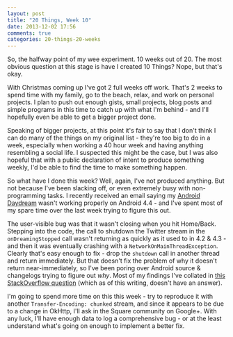 ```yaml
---
layout: post
title: "20 Things, Week 10"
date: 2013-12-02 17:56
comments: true
categories: 20-things-20-weeks
---
```


So, the halfway point of my wee experiment. 10 weeks out of 20. The most obvious question at this stage is have I created 10 Things? Nope, but that's okay.

<!-- more -->

With Christmas coming up I've got 2 full weeks off work. That's 2 weeks to spend time with my family, go to the beach, relax, and work on personal projects. I plan to push out enough gists, small projects, blog posts and simple programs in this time to catch up with what I'm behind - and I'll hopefully even be able to get a bigger project done.

Speaking of bigger projects, at this point it's fair to say that I don't think I can do many of the things on my original list - they're too big to do in a week, especially when working a 40 hour week and having anything resembling a social life. I suspected this might be the case, but I was also hopeful that with a public declaration of intent to produce something weekly, I'd be able to find the time to make something happen.

So what have I done this week? Well, again, I've not produced anything. But not because I've been slacking off, or even extremely busy with non-programming tasks. I recently received an email saying my [Android Daydream](https://play.google.com/store/apps/details?id=nz.net.speakman.android.dreamintweets) wasn't working properly on Android 4.4 - and I've spent most of my spare time over the last week trying to figure this out.

The user-visible bug was that it wasn't closing when you hit Home/Back. Stepping into the code, the call to shutdown the Twitter stream in the `onDreamingStopped` call wasn't returning as quickly as it used to in 4.2 & 4.3 - and then it was eventually crashing with a `NetworkOnMainThreadException`. Clearly that's easy enough to fix - drop the `shutdown` call in another thread and return immediately. But that doesn't fix the problem of why it doesn't return near-immediately, so I've been poring over Android source & changelogs trying to figure out _why_. Most of my findings I've collated in [this StackOverflow question](http://stackoverflow.com/q/20306498/1217087) (which as of this writing, doesn't have an answer).

I'm going to spend more time on this this week - try to reproduce it with another `Transfer-Encoding: chunked` stream, and since it appears to be due to a change in OkHttp, I'll ask in the Square community on Google+. With any luck, I'll have enough data to log a comprehensive bug - or at the least understand what's going on enough to implement a better fix.